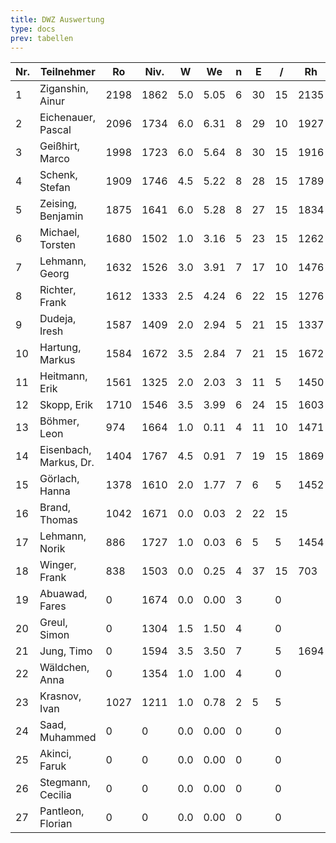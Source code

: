 ```yaml
---
title: DWZ Auswertung
type: docs
prev: tabellen
---
```


| Nr. | Teilnehmer         | Ro   | Niv. | W   | We   | n | E  | /  | Rh   | Rn   | Diff. |
|-----|--------------------|------|------|-----|------|---|----|----|------|------|-------|
| 1   | Ziganshin, Ainur   | 2198 | 1862 | 5.0 | 5.05 | 6 | 30 | 15 | 2135 | 2197 | -1    |
| 2   | Eichenauer, Pascal | 2096 | 1734 | 6.0 | 6.31 | 8 | 29 | 10 | 1927 | 2090 | -6    |
| 3   | Geißhirt, Marco    | 1998 | 1723 | 6.0 | 5.64 | 8 | 30 | 15 | 1916 | 2005 | 7     |
| 4   | Schenk, Stefan     | 1909 | 1746 | 4.5 | 5.22 | 8 | 28 | 15 | 1789 | 1893 | -16   |
| 5   | Zeising, Benjamin  | 1875 | 1641 | 6.0 | 5.28 | 8 | 27 | 15 | 1834 | 1891 | 16    |
| 6   | Michael, Torsten   | 1680 | 1502 | 1.0 | 3.16 | 5 | 23 | 15 | 1262 | 1619 | -61   |
| 7   | Lehmann, Georg     | 1632 | 1526 | 3.0 | 3.91 | 7 | 17 | 10 | 1476 | 1602 | -30   |
| 8   | Richter, Frank     | 1612 | 1333 | 2.5 | 4.24 | 6 | 22 | 15 | 1276 | 1563 | -49   |
| 9   | Dudeja, Iresh      | 1587 | 1409 | 2.0 | 2.94 | 5 | 21 | 15 | 1337 | 1559 | -28   |
| 10  | Hartung, Markus    | 1584 | 1672 | 3.5 | 2.84 | 7 | 21 | 15 | 1672 | 1602 | 18    |
| 11  | Heitmann, Erik     | 1561 | 1325 | 2.0 | 2.03 | 3 | 11 | 5  | 1450 | 1560 | -1    |
| 12  | Skopp, Erik        | 1710 | 1546 | 3.5 | 3.99 | 6 | 24 | 15 | 1603 | 1697 | -13   |
| 13  | Böhmer, Leon       | 974  | 1664 | 1.0 | 0.11 | 4 | 11 | 10 | 1471 | 1021 | 47    |
| 14  | Eisenbach, Markus, Dr. | 1404 | 1767 | 4.5 | 0.91 | 7 | 19 | 15 | 1869 | 1514 | 110   |
| 15  | Görlach, Hanna     | 1378 | 1610 | 2.0 | 1.77 | 7 | 6  | 5  | 1452 | 1392 | 14    |
| 16  | Brand, Thomas      | 1042 | 1671 | 0.0 | 0.03 | 2 | 22 | 15 |      | 1041 | -1    |
| 17  | Lehmann, Norik     | 886  | 1727 | 1.0 | 0.03 | 6 | 5  | 5  | 1454 | 956  | 70    |
| 18  | Winger, Frank      | 838  | 1503 | 0.0 | 0.25 | 4 | 37 | 15 | 703  | 834  | -4    |
| 19  | Abuawad, Fares     | 0    | 1674 | 0.0 | 0.00 | 3 |    | 0  |      | 0    | 0     |
| 20  | Greul, Simon       | 0    | 1304 | 1.5 | 1.50 | 4 |    | 0  |      | 0    | 0     |
| 21  | Jung, Timo         | 0    | 1594 | 3.5 | 3.50 | 7 |    | 5  | 1694 | 1694 | 0     |
| 22  | Wäldchen, Anna     | 0    | 1354 | 1.0 | 1.00 | 4 |    | 0  |      | 0    | 0     |
| 23  | Krasnov, Ivan      | 1027 | 1211 | 1.0 | 0.78 | 2 | 5  | 5  |      | 1052 | 25    |
| 24  | Saad, Muhammed     | 0    | 0    | 0.0 | 0.00 | 0 |    | 0  |      | 0    | 0     |
| 25  | Akinci, Faruk      | 0    | 0    | 0.0 | 0.00 | 0 |    | 0  |      | 0    | 0     |
| 26  | Stegmann, Cecilia  | 0    | 0    | 0.0 | 0.00 | 0 |    | 0  |      | 0    | 0     |
| 27  | Pantleon, Florian  | 0    | 0    | 0.0 | 0.00 | 0 |    | 0  |      | 0    | 0     |
